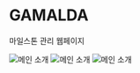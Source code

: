 # GAMALDA
마일스톤 관리 웹페이지



![메인 소개](https://github.com/supersfel/GAMALDA/assets/81850778/88ebd9e2-deeb-4fd4-8919-95e1d7580738)
![메인 소개](https://github.com/supersfel/GAMALDA/assets/81850778/c58ae453-d3d8-4231-be33-da5bf1e673e5)
![메인 소개](https://github.com/supersfel/GAMALDA/assets/81850778/d3cdde33-cef6-45c3-a9ae-2acc4706b243)
